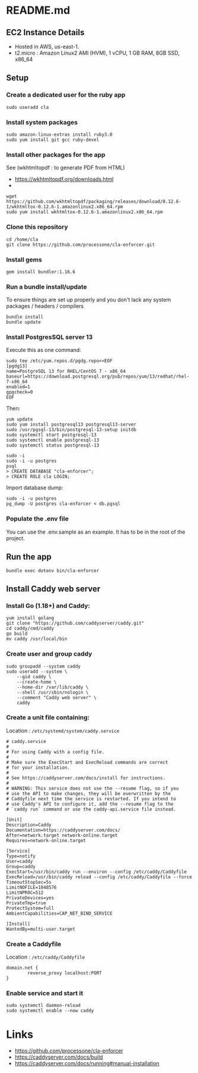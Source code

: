 # README.md 

## EC2 Instance Details

- Hosted in AWS, us-east-1. 
- t2.micro : Amazon Linux2 AMI (HVM), 1 vCPU, 1 GB RAM, 8GB SSD, x86_64

## Setup 

### Create a dedicated user for the ruby app

```
sudo useradd cla
```

### Install system packages

```
sudo amazon-linux-extras install ruby3.0
sudo yum install git gcc ruby-devel
```

### Install other packages for the app

    
See (wkhtmltopdf : to generate PDF from HTML)
- https://wkhtmltopdf.org/downloads.html
- 

```
wget https://github.com/wkhtmltopdf/packaging/releases/download/0.12.6-1/wkhtmltox-0.12.6-1.amazonlinux2.x86_64.rpm
sudo yum install wkhtmltox-0.12.6-1.amazonlinux2.x86_64.rpm
```

### Clone this repository 

```
cd /home/cla
git clone https://github.com/processone/cla-enforcer.git
```

### Install gems 

```
gem install bundler:1.16.6
```

### Run a bundle install/update

To ensure things are set up properly and you don't lack any system packages / headers / compilers

```
bundle install
bundle update
```

### Install PostgresSQL server 13


Execute this as one command: 

```
sudo tee /etc/yum.repos.d/pgdg.repo<<EOF
[pgdg13]
name=PostgreSQL 13 for RHEL/CentOS 7 - x86_64
baseurl=https://download.postgresql.org/pub/repos/yum/13/redhat/rhel-7-x86_64
enabled=1
gpgcheck=0
EOF
```

Then: 

```
yum update
sudo yum install postgresql13 postgresql13-server
sudo /usr/pgsql-13/bin/postgresql-13-setup initdb
sudo systemctl start postgresql-13
sudo systemctl enable postgresql-13
sudo systemctl status postgresql-13
```

```
sudo -i
sudo -i -u postgres
psql
> CREATE DATABASE "cla-enforcer";
> CREATE ROLE cla LOGIN;
```

Import database dump: 

```
sudo -i -u postgres
pg_dump -U postgres cla-enforcer < db.pgsql
```

### Populate the .env file

You can use the .env.sample as an example. 
It has to be in the root of the project.

## Run the app

`bundle exec dotenv bin/cla-enforcer`

## Install Caddy web server


### Install Go (1.18+) and Caddy: 

```
yum install golang
git clone "https://github.com/caddyserver/caddy.git"
cd caddy/cmd/caddy
go build
mv caddy /usr/local/bin

```

### Create user and group caddy

```
sudo groupadd --system caddy
sudo useradd --system \
    --gid caddy \
    --create-home \
    --home-dir /var/lib/caddy \
    --shell /usr/sbin/nologin \
    --comment "Caddy web server" \
    caddy
```

### Create a unit file containing: 

Location : `/etc/systemd/system/caddy.service`

```
# caddy.service
#
# For using Caddy with a config file.
#
# Make sure the ExecStart and ExecReload commands are correct
# for your installation.
#
# See https://caddyserver.com/docs/install for instructions.
#
# WARNING: This service does not use the --resume flag, so if you
# use the API to make changes, they will be overwritten by the
# Caddyfile next time the service is restarted. If you intend to
# use Caddy's API to configure it, add the --resume flag to the
# `caddy run` command or use the caddy-api.service file instead.

[Unit]
Description=Caddy
Documentation=https://caddyserver.com/docs/
After=network.target network-online.target
Requires=network-online.target

[Service]
Type=notify
User=caddy
Group=caddy
ExecStart=/usr/bin/caddy run --environ --config /etc/caddy/Caddyfile
ExecReload=/usr/bin/caddy reload --config /etc/caddy/Caddyfile --force
TimeoutStopSec=5s
LimitNOFILE=1048576
LimitNPROC=512
PrivateDevices=yes
PrivateTmp=true
ProtectSystem=full
AmbientCapabilities=CAP_NET_BIND_SERVICE

[Install]
WantedBy=multi-user.target
```

### Create a Caddyfile

Location : `/etc/caddy/Caddyfile`

```
domain.net {
        reverse_proxy localhost:PORT
}

```

### Enable service and start it

```
sudo systemctl daemon-reload
sudo systemctl enable --now caddy
```


# Links

- https://github.com/processone/cla-enforcer
- https://caddyserver.com/docs/build
- https://caddyserver.com/docs/running#manual-installation
